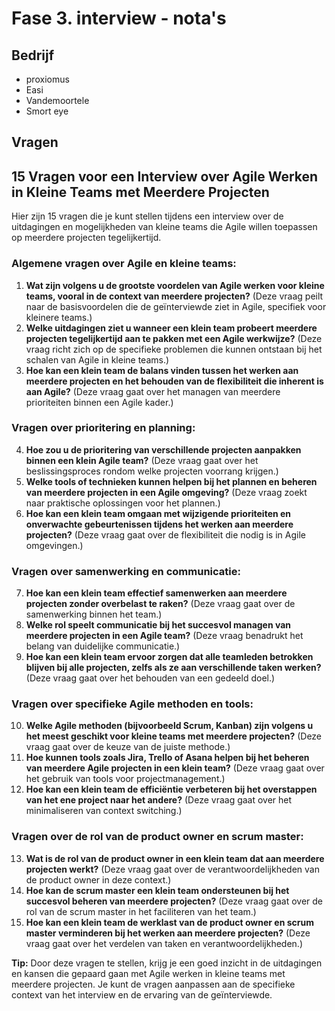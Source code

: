 # Fase 3. interview - nota's

## Bedrijf

- proxiomus
- Easi
- Vandemoortele
- Smort eye

## Vragen

## 15 Vragen voor een Interview over Agile Werken in Kleine Teams met Meerdere Projecten

Hier zijn 15 vragen die je kunt stellen tijdens een interview over de uitdagingen en mogelijkheden van kleine teams die Agile willen toepassen op meerdere projecten tegelijkertijd.

### Algemene vragen over Agile en kleine teams:

1. **Wat zijn volgens u de grootste voordelen van Agile werken voor kleine teams, vooral in de context van meerdere projecten?** (Deze vraag peilt naar de basisvoordelen die de geïnterviewde ziet in Agile, specifiek voor kleinere teams.)
2. **Welke uitdagingen ziet u wanneer een klein team probeert meerdere projecten tegelijkertijd aan te pakken met een Agile werkwijze?** (Deze vraag richt zich op de specifieke problemen die kunnen ontstaan bij het schalen van Agile in kleine teams.)
3. **Hoe kan een klein team de balans vinden tussen het werken aan meerdere projecten en het behouden van de flexibiliteit die inherent is aan Agile?** (Deze vraag gaat over het managen van meerdere prioriteiten binnen een Agile kader.)

### Vragen over prioritering en planning:

4. **Hoe zou u de prioritering van verschillende projecten aanpakken binnen een klein Agile team?** (Deze vraag gaat over het beslissingsproces rondom welke projecten voorrang krijgen.)
5. **Welke tools of technieken kunnen helpen bij het plannen en beheren van meerdere projecten in een Agile omgeving?** (Deze vraag zoekt naar praktische oplossingen voor het plannen.)
6. **Hoe kan een klein team omgaan met wijzigende prioriteiten en onverwachte gebeurtenissen tijdens het werken aan meerdere projecten?** (Deze vraag gaat over de flexibiliteit die nodig is in Agile omgevingen.)

### Vragen over samenwerking en communicatie:

7. **Hoe kan een klein team effectief samenwerken aan meerdere projecten zonder overbelast te raken?** (Deze vraag gaat over de samenwerking binnen het team.)
8. **Welke rol speelt communicatie bij het succesvol managen van meerdere projecten in een Agile team?** (Deze vraag benadrukt het belang van duidelijke communicatie.)
9. **Hoe kan een klein team ervoor zorgen dat alle teamleden betrokken blijven bij alle projecten, zelfs als ze aan verschillende taken werken?** (Deze vraag gaat over het behouden van een gedeeld doel.)

### Vragen over specifieke Agile methoden en tools:

10. **Welke Agile methoden (bijvoorbeeld Scrum, Kanban) zijn volgens u het meest geschikt voor kleine teams met meerdere projecten?** (Deze vraag gaat over de keuze van de juiste methode.)
11. **Hoe kunnen tools zoals Jira, Trello of Asana helpen bij het beheren van meerdere Agile projecten in een klein team?** (Deze vraag gaat over het gebruik van tools voor projectmanagement.)
12. **Hoe kan een klein team de efficiëntie verbeteren bij het overstappen van het ene project naar het andere?** (Deze vraag gaat over het minimaliseren van context switching.)

### Vragen over de rol van de product owner en scrum master:

13. **Wat is de rol van de product owner in een klein team dat aan meerdere projecten werkt?** (Deze vraag gaat over de verantwoordelijkheden van de product owner in deze context.)
14. **Hoe kan de scrum master een klein team ondersteunen bij het succesvol beheren van meerdere projecten?** (Deze vraag gaat over de rol van de scrum master in het faciliteren van het team.)
15. **Hoe kan een klein team de werklast van de product owner en scrum master verminderen bij het werken aan meerdere projecten?** (Deze vraag gaat over het verdelen van taken en verantwoordelijkheden.)

**Tip:** Door deze vragen te stellen, krijg je een goed inzicht in de uitdagingen en kansen die gepaard gaan met Agile werken in kleine teams met meerdere projecten. Je kunt de vragen aanpassen aan de specifieke context van het interview en de ervaring van de geïnterviewde.

